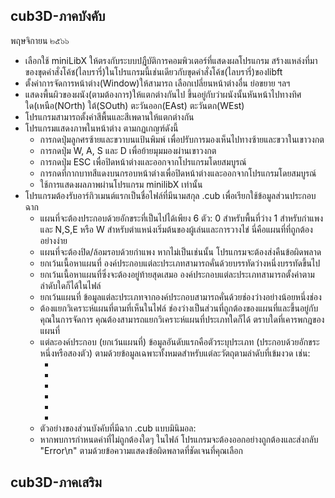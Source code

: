 <!DOCTYPE html>
<html>
  <head></head>
  <body>
    <h2>cub3D-ภาคบังคับ</h2>
    <p> พฤษจิกายน ๒๕๖๖ <p>
    <div>
      <ul>
        <li>เลือกใช้ miniLibX ให้ตรงกับระบบปฎืบัติการคอมพิวเตอร์ที่แสดงผลโปรแกรม สร้างแหล่งที่มาของขุดคำสั่งโค้ช(ไลบรารี่)ในโปรแกรมนี้เช่นเดียวกับขุดคำสั่งโค้ช(ไลบรารี่)ของlibft </li>
        <li>ตั้งค่าการจัดการหน้าต่าง(Window)ให้สามารถ เลือกเปลี่ยนหน้าต่างอื่น ย่อขยาย ฯลฯ</li>
        <li>แสดงพื้นผิวของผนัง(ตามต้องการ)ให้แตกต่างกันไป ขึ้นอยู่กับว่าผนังนั้นหันหน้าไปทางทิศใด(เหนือ(NOrth) ใต้(SOuth) ตะวันออก(EAst) ตะวันตก(WEst)</li>
        <li>โปรแกรมสามารถตั้งค่าสีพื้นและสีเพดานให้แตกต่างกัน</li>
        <li>โปรแกรมแสดงภาพในหน้าต่าง ตามกฏเกญฑ์ดังนี้
          <ul>
              <li>การกดปุ่มลูกศรซ้ายและขวาบนแป้นพิมพ์ เพื่อปรับการมองเห็นไปทางซ้ายและขวาในเขาวงกต</li>
              <li>การกดปุ่ม W, A, S และ D เพื่อย้ายมุมมองผ่านเขาวงกต</li>
              <li>การกดปุ่ม ESC เพื่อปิดหน้าต่างและออกจากโปรแกรมโดยสมบูรณ์</li>
              <li>การกดที่กากบาทสีแดงบนกรอบหน้าต่างเพื่อปิดหน้าต่างและออกจากโปรแกรมโดยสมบูรณ์</li>
              <li>ใช้การแสดงผลภาพผ่านโปรแกรม minilibX เท่านั้น</li>
          </ul>
        </li>
        <li>โปรแกรมต้องรับอาร์กิวเมนต์แรกเป็นชื่อไฟล์ที่มีนามสกุล .cub เพื่อเรียกใช้ข้อมูลส่วนประกอบฉาก
          <ul>
              <li>แผนที่จะต้องประกอบด้วยอักขระที่เป็นไปได้เพียง 6 ตัว: 0 สำหรับพื้นที่ว่าง 1 สำหรับกำแพง และ N,S,E หรือ W สำหรับตำแหน่งเริ่มต้นของผู้เล่นและการวางไข่
นี่คือแผนที่ที่ถูกต้องอย่างง่าย</li>
              <li>แผนที่จะต้องปิด/ล้อมรอบด้วยกำแพง หากไม่เป็นเช่นนั้น โปรแกรมจะต้องส่งคืนข้อผิดพลาด</li>
              <li>ยกเว้นเนื้อหาแผนที่ องค์ประกอบแต่ละประเภทสามารถคั่นด้วยบรรทัดว่างหนึ่งบรรทัดขึ้นไป</li>
              <li>ยกเว้นเนื้อหาแผนที่ซึ่งจะต้องอยู่ท้ายสุดเสมอ องค์ประกอบแต่ละประเภทสามารถตั้งค่าตามลำดับใดก็ได้ในไฟล์</li>
              <li>ยกเว้นแผนที่ ข้อมูลแต่ละประเภทจากองค์ประกอบสามารถคั่นด้วยช่องว่างอย่างน้อยหนึ่งช่อง</li>
              <li>ต้องแยกวิเคราะห์แผนที่ตามที่เห็นในไฟล์ ช่องว่างเป็นส่วนที่ถูกต้องของแผนที่และขึ้นอยู่กับคุณในการจัดการ คุณต้องสามารถแยกวิเคราะห์แผนที่ประเภทใดก็ได้ ตราบใดที่เคารพกฎของแผนที่</li>
              <li>แต่ละองค์ประกอบ (ยกเว้นแผนที่) ข้อมูลอันดับแรกคือตัวระบุประเภท (ประกอบด้วยอักขระหนึ่งหรือสองตัว) ตามด้วยข้อมูลเฉพาะทั้งหมดสำหรับแต่ละวัตถุตามลำดับที่เข้มงวด เช่น:
                <ul>
                  <li></li>
                  <li></li>
                  <li></li>
                  <li></li>
                  <li></li>
                  <li></li>
                </ul>
              </li>
              <li>ตัวอย่างของส่วนบังคับที่มีฉาก .cub แบบมินิมอล:</li>
              <li>หากพบการกำหนดค่าที่ไม่ถูกต้องใดๆ ในไฟล์ โปรแกรมจะต้องออกอย่างถูกต้องและส่งกลับ "Error\n" ตามด้วยข้อความแสดงข้อผิดพลาดที่ชัดเจนที่คุณเลือก</li>
          </ul>
        </li>
      </ul>
    </div>
    <div>
      <h2>cub3D-ภาคเสริม</h2>
    </div>
  </body>
</html>
